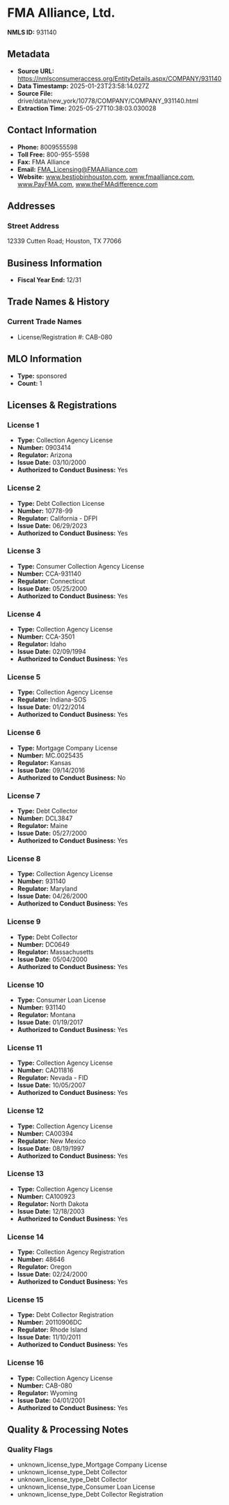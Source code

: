 # FMA Alliance, Ltd.

**NMLS ID:** 931140

## Metadata
- **Source URL:** https://nmlsconsumeraccess.org/EntityDetails.aspx/COMPANY/931140
- **Data Timestamp:** 2025-01-23T23:58:14.027Z
- **Source File:** drive/data/new_york/10778/COMPANY/COMPANY_931140.html
- **Extraction Time:** 2025-05-27T10:38:03.030028

## Contact Information
- **Phone:** 8009555598
- **Toll Free:** 800-955-5598
- **Fax:** FMA Alliance
- **Email:** FMA_Licensing@FMAAlliance.com
- **Website:** www.bestjobinhouston.com, www.fmaalliance.com, www.PayFMA.com, www.theFMAdifference.com

## Addresses
### Street Address
12339 Cutten Road; Houston, TX 77066

## Business Information
- **Fiscal Year End:** 12/31

## Trade Names & History
### Current Trade Names
- License/Registration #: CAB-080

## MLO Information
- **Type:** sponsored
- **Count:** 1

## Licenses & Registrations

### License 1
- **Type:** Collection Agency License
- **Number:** 0903414
- **Regulator:** Arizona
- **Issue Date:** 03/10/2000
- **Authorized to Conduct Business:** Yes

### License 2
- **Type:** Debt Collection License
- **Number:** 10778-99
- **Regulator:** California - DFPI
- **Issue Date:** 06/29/2023
- **Authorized to Conduct Business:** Yes

### License 3
- **Type:** Consumer Collection Agency License
- **Number:** CCA-931140
- **Regulator:** Connecticut
- **Issue Date:** 05/25/2000
- **Authorized to Conduct Business:** Yes

### License 4
- **Type:** Collection Agency License
- **Number:** CCA-3501
- **Regulator:** Idaho
- **Issue Date:** 02/09/1994
- **Authorized to Conduct Business:** Yes

### License 5
- **Type:** Collection Agency License
- **Regulator:** Indiana-SOS
- **Issue Date:** 01/22/2014
- **Authorized to Conduct Business:** Yes

### License 6
- **Type:** Mortgage Company License
- **Number:** MC.0025435
- **Regulator:** Kansas
- **Issue Date:** 09/14/2016
- **Authorized to Conduct Business:** No

### License 7
- **Type:** Debt Collector
- **Number:** DCL3847
- **Regulator:** Maine
- **Issue Date:** 05/27/2000
- **Authorized to Conduct Business:** Yes

### License 8
- **Type:** Collection Agency License
- **Number:** 931140
- **Regulator:** Maryland
- **Issue Date:** 04/26/2000
- **Authorized to Conduct Business:** Yes

### License 9
- **Type:** Debt Collector
- **Number:** DC0649
- **Regulator:** Massachusetts
- **Issue Date:** 05/04/2000
- **Authorized to Conduct Business:** Yes

### License 10
- **Type:** Consumer Loan License
- **Number:** 931140
- **Regulator:** Montana
- **Issue Date:** 01/19/2017
- **Authorized to Conduct Business:** Yes

### License 11
- **Type:** Collection Agency License
- **Number:** CAD11816
- **Regulator:** Nevada - FID
- **Issue Date:** 10/05/2007
- **Authorized to Conduct Business:** Yes

### License 12
- **Type:** Collection Agency License
- **Number:** CA00394
- **Regulator:** New Mexico
- **Issue Date:** 08/19/1997
- **Authorized to Conduct Business:** Yes

### License 13
- **Type:** Collection Agency License
- **Number:** CA100923
- **Regulator:** North Dakota
- **Issue Date:** 12/18/2003
- **Authorized to Conduct Business:** Yes

### License 14
- **Type:** Collection Agency Registration
- **Number:** 48646
- **Regulator:** Oregon
- **Issue Date:** 02/24/2000
- **Authorized to Conduct Business:** Yes

### License 15
- **Type:** Debt Collector Registration
- **Number:** 20110906DC
- **Regulator:** Rhode Island
- **Issue Date:** 11/10/2011
- **Authorized to Conduct Business:** Yes

### License 16
- **Type:** Collection Agency License
- **Number:** CAB-080
- **Regulator:** Wyoming
- **Issue Date:** 04/01/2001
- **Authorized to Conduct Business:** Yes

## Quality & Processing Notes
### Quality Flags
- unknown_license_type_Mortgage Company License
- unknown_license_type_Debt Collector
- unknown_license_type_Debt Collector
- unknown_license_type_Consumer Loan License
- unknown_license_type_Debt Collector Registration
